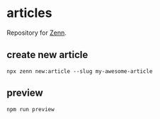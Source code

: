 # articles
Repository for [Zenn](https://zenn.dev/).
## create new article
`npx zenn new:article --slug my-awesome-article`

## preview
`npm run preview`